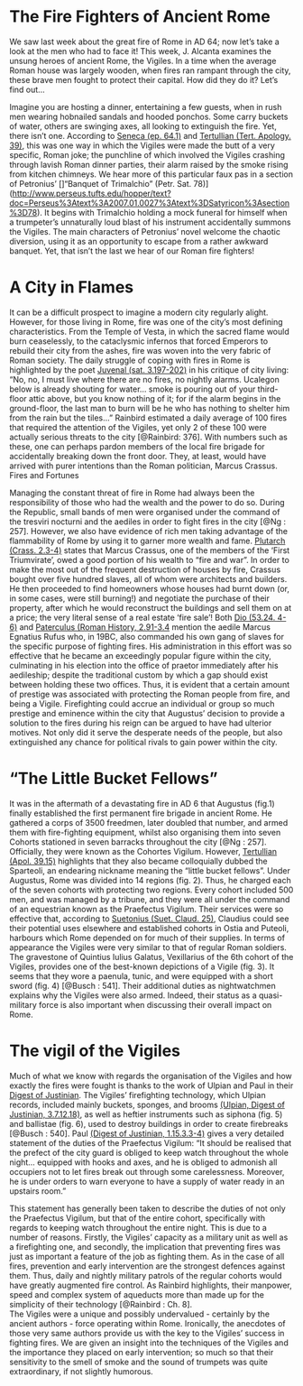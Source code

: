 The Fire Fighters of Ancient Rome
=================================

We saw last week about the great fire of Rome in AD 64; now let’s take a look at the men who had to face it! This week, J. Alcanta examines the unsung heroes of ancient Rome, the Vigiles. In a time when the average Roman house was largely wooden, when fires ran rampant through the city, these brave men fought to protect their capital. How did they do it? Let’s find out…

Imagine you are hosting a dinner, entertaining a few guests, when in rush men wearing hobnailed sandals and hooded ponchos. Some carry buckets of water, others are swinging axes, all looking to extinguish the fire. Yet, there isn’t one.
According to [Seneca (ep. 64.1)](https://www.loebclassics.com/view/seneca_younger-epistles/1917/pb_LCL075.439.xml) and [Tertullian (Tert. Apology. 39)](http://www.logoslibrary.org/tertullian/apology/39.html), this was one way in which the Vigiles  were made the butt of a very specific, Roman joke; the punchline of which involved the Vigiles crashing through lavish Roman dinner parties, their alarm raised by the smoke rising from kitchen chimneys.
We hear more of this particular faux pas in a section of Petronius’ []“Banquet of Trimalchio” (Petr. Sat. 78)](http://www.perseus.tufts.edu/hopper/text?doc=Perseus%3Atext%3A2007.01.0027%3Atext%3DSatyricon%3Asection%3D78). It begins with Trimalchio holding a mock funeral for himself when a trumpeter’s unnaturally loud blast of his instrument accidentally summons the Vigiles. The main characters of Petronius’ novel welcome the chaotic diversion, using it as an opportunity to escape from a rather awkward banquet. Yet, that isn’t the last we hear of our Roman fire fighters!

A City in Flames
================

It can be a difficult prospect to imagine a modern city regularly alight. However, for those living in Rome, fire was one of the city’s most defining characteristics. From the Temple of Vesta,  in which the sacred flame would burn ceaselessly, to the cataclysmic infernos that forced Emperors to rebuild their city from the ashes, fire was woven into the very fabric of Roman society. The daily struggle of coping with fires in Rome is highlighted by the poet [Juvenal (sat. 3.197-202)](http://www.tertullian.org/fathers/juvenal_satires_03.htm) in his critique of city living:
“No, no, I must live where there are no fires, no nightly alarms. Ucalegon below is already shouting for water… smoke is pouring out of your third-floor attic above, but you know nothing of it; for if the alarm begins in the ground-floor, the last man to burn will be he who has nothing to shelter him from the rain but the tiles...”
Rainbird estimated a daily average of 100 fires that required the attention of the Vigiles, yet only 2 of these 100 were actually serious threats to the city [@Rainbird: 376]. With numbers such as these, one can perhaps pardon members of the local fire brigade for accidentally breaking down the front door. They, at least, would have arrived with purer intentions than the Roman politician, Marcus Crassus.
Fires and Fortunes

Managing the constant threat of fire in Rome had always been the responsibility of those who had the wealth and the power to do so. During the Republic, small bands of men were organised under the command of the tresviri nocturni  and the aediles  in order to fight fires in the city [@Ng : 257]. However, we also have evidence of rich men taking advantage of the flammability of Rome by using it to garner more wealth and fame. [Plutarch (Crass. 2.3-4)](http://penelope.uchicago.edu/Thayer/e/roman/texts/plutarch/lives/crassus*.html) states that Marcus Crassus, one of the members of the ‘First Triumvirate’,  owed a good portion of his wealth to “fire and war”. In order to make the most out of the frequent destruction of houses by fire, Crassus bought over five hundred slaves, all of whom were architects and builders. He then proceeded to find homeowners whose houses had burnt down (or, in some cases, were still burning!) and negotiate the purchase of their property, after which he would reconstruct the buildings and sell them on at a price; the very literal sense of a real estate ‘fire sale’!
Both [Dio (53.24. 4-6)](http://penelope.uchicago.edu/Thayer/E/Roman/Texts/Cassius_Dio/53*.html) and [Paterculus (Roman History, 2.91-3.4](http://penelope.uchicago.edu/Thayer/E/Roman/Texts/Velleius_Paterculus/2C*.html) mention the aedile Marcus Egnatius Rufus who, in 19BC, also commanded his own gang of slaves for the specific purpose of fighting fires. His administration in this effort was so effective that he became an exceedingly popular figure within the city, culminating in his election into the office of praetor  immediately after his aedileship; despite the traditional custom by which a gap should exist between holding these two offices.
Thus, it is evident that a certain amount of prestige was associated with protecting the Roman people from fire, and being a Vigile. Firefighting could accrue an individual or group so much prestige and eminence within the city that Augustus’ decision to provide a solution to the fires during his reign can be argued to have had ulterior motives. Not only did it serve the desperate needs of the people, but also extinguished any chance for political rivals to gain power within the city.

“The Little Bucket Fellows”
===========================

It was in the aftermath of a devastating fire in AD 6 that Augustus (fig.1) finally established the first permanent fire brigade in ancient Rome. He gathered a corps of 3500 freedmen, later doubled that number, and armed them with fire-fighting equipment, whilst also organising them into seven Cohorts stationed in seven barracks throughout the city [@Ng : 257]. Officially, they were known as the Cohortes Vigilum.  However, [Tertullian (Apol. 39.15)](http://www.thelatinlibrary.com/tertullian/tertullian.apol.shtml) highlights that they also became colloquially dubbed the Sparteoli, an endearing nickname meaning the “little bucket fellows”.
Under Augustus, Rome was divided into 14 regions (fig. 2). Thus, he charged each of the seven cohorts with protecting two regions. Every cohort included 500 men, and was managed by a tribune,  and they were all under the command of an equestrian  known as the Praefectus Vigilum. Their services were so effective that, according to [Suetonius (Suet. Claud. 25)](http://www.perseus.tufts.edu/hopper/text?doc=Perseus:abo:phi,1348,015:25), Claudius could see their potential uses elsewhere and established cohorts in Ostia and Puteoli, harbours which Rome depended on for much of their supplies.
In terms of appearance the Vigiles were very similar to that of regular Roman soldiers. The gravestone of Quintius Iulius Galatus, Vexillarius of the 6th cohort of the Vigiles, provides one of the best-known depictions of a Vigile (fig. 3).  It seems that they wore a paenula,  tunic, and were equipped with a short sword (fig. 4) [@Busch : 541]. Their additional duties as nightwatchmen explains why the Vigiles were also armed. Indeed, their status as a quasi-military force is also important when discussing their overall impact on Rome.

The vigil of the Vigiles
========================

Much of what we know with regards the organisation of the Vigiles and how exactly the fires were fought is thanks to the work of Ulpian and Paul in their [Digest of Justinian](http://nbls.soc.srcf.net/files/files/Civil%20II/Texts/Digest%20of%20Justinian,%20Volume%203%20(D.30-40).pdf).  The Vigiles’ firefighting technology, which Ulpian records, included mainly buckets, sponges, and brooms [(Ulpian, Digest of Justinian, 3.7.12.18)](http://nbls.soc.srcf.net/files/files/Civil%20II/Texts/Digest%20of%20Justinian,%20Volume%203%20(D.30-40).pdf), as well as heftier instruments such as siphona  (fig. 5) and ballistae  (fig. 6), used to destroy buildings in order to create firebreaks [@Busch : 540].
Paul [(Digest of Justinian, 1.15.3.3-4)](http://nbls.soc.srcf.net/files/files/Civil%20II/Texts/Digest%20of%20Justinian,%20Volume%201%20(D.1-15).pdf) gives a very detailed statement of the duties of the Praefectus Vigilum:
“It should be realised that the prefect of the city guard is obliged to keep watch throughout the whole night… equipped with hooks and axes, and he is obliged to admonish all occupiers not to let fires break out through some carelessness. Moreover, he is under orders to warn everyone to have a supply of water ready in an upstairs room.”

This statement has generally been taken to describe the duties of not only the Praefectus Vigilum, but that of the entire cohort, specifically with regards to keeping watch throughout the entire night. This is due to a number of reasons. Firstly, the Vigiles’ capacity as a military unit as well as a firefighting one, and secondly, the implication that preventing fires was just as important a feature of the job as fighting them.
As in the case of all fires, prevention and early intervention are the strongest defences against them. Thus, daily and nightly military patrols of the regular cohorts would have greatly augmented fire control.  As Rainbird highlights, their manpower, speed and complex system of aqueducts more than made up for the simplicity of their technology [@Rainbird : Ch. 8].   
The Vigiles were a unique and possibly undervalued - certainly by the ancient authors - force operating within Rome. Ironically, the anecdotes of those very same authors provide us with the key to the Vigiles’ success in fighting fires. We are given an insight into the techniques of the Vigiles and the importance they placed on early intervention; so much so that their sensitivity to the smell of smoke and the sound of trumpets was quite extraordinary, if not slightly humorous.
